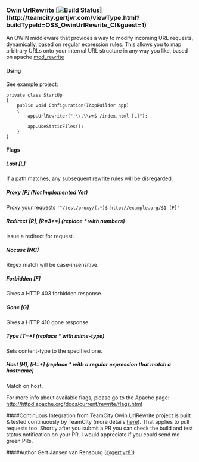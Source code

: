 ### Owin UrlRewrite [![Build Status](http://teamcity.gertjvr.com/app/rest/builds/buildType:(id:OSS_OwinUrlRewrite_CI)/statusIcon)](http://teamcity.gertjvr.com/viewType.html?buildTypeId=OSS_OwinUrlRewrite_CI&guest=1)

An OWIN middleware that provides a way to modify incoming URL requests, dynamically, based on regular expression rules. This allows you to map arbitrary URLs onto your internal URL structure in any way you like, based on apache [mod_rewrite](http://httpd.apache.org/docs/current/rewrite)

#### Using

See example project:

```
private class StartUp
{
    public void Configuration(IAppBuilder app)
    {
        app.UrlRewriter("!\\.\\w+$ /index.html [L]");

        app.UseStaticFiles();
    }
}
```

#### Flags
##### Last [L]
If a path matches, any subsequent rewrite rules will be disregarded.

##### Proxy \[P\] (Not Implemented Yet)
Proxy your requests
```'^/test/proxy/(.*)$ http://example.org/$1 [P]'```

##### Redirect \[R\], \[R=3**\] (replace * with numbers)
Issue a redirect for request.

##### Nocase \[NC\]
Regex match will be case-insensitive.

##### Forbidden \[F\]
Gives a HTTP 403 forbidden response.

##### Gone \[G\]
Gives a HTTP 410 gone response.

##### Type \[T=*\] (replace * with mime-type)
Sets content-type to the specified one.

##### Host \[H\], \[H=*\] (replace * with a regular expression that match a hostname)
Match on host.

For more info about available flags, please go to the Apache page: http://httpd.apache.org/docs/current/rewrite/flags.html

####<a id="continuous-integration-from-teamcity">Continuous Integration from TeamCity</a>
Owin.UrlRewrite project is built & tested continuously by TeamCity (more details [here](http://www.mehdi-khalili.com/continuous-integration-delivery-github-teamcity)). That applies to pull requests too. Shortly after you submit a PR you can check the build and test status notification on your PR. I would appreciate if you could send me green PRs.

####<a id="author">Author</a>
Gert Jansen van Rensburg ([@gertjvr81](http://twitter.com/gertjvr81))
